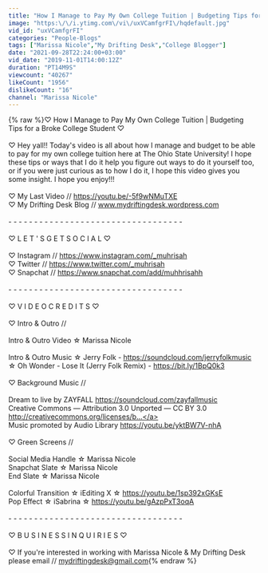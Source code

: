 ```yaml
---
title: "How I Manage to Pay My Own College Tuition | Budgeting Tips for a Broke College Student"
image: "https:\/\/i.ytimg.com\/vi\/uxVCamfgrFI\/hqdefault.jpg"
vid_id: "uxVCamfgrFI"
categories: "People-Blogs"
tags: ["Marissa Nicole","My Drifting Desk","College Blogger"]
date: "2021-09-28T22:24:00+03:00"
vid_date: "2019-11-01T14:00:12Z"
duration: "PT14M9S"
viewcount: "40267"
likeCount: "1956"
dislikeCount: "16"
channel: "Marissa Nicole"
---
```

{% raw %}♡ How I Manage to Pay My Own College Tuition | Budgeting Tips for a Broke College Student ♡<br /><br />♡ Hey yall!! Today's video is all about how I manage and budget to be able to pay for my own college tuition here at The Ohio State University! I hope these tips or ways that I do it help you figure out ways to do it yourself too, or if you were just curious as to how I do it, I hope this video gives you some insight. I hope you enjoy!!! <br /><br />♡ My Last Video // <a rel="nofollow" target="blank" href="https://youtu.be/-5f9wNMuTXE">https://youtu.be/-5f9wNMuTXE</a><br />♡ My Drifting Desk Blog // www.mydriftingdesk.wordpress.com<br /><br />- - - - - - - - - - - - - - - - - - - - - - - - - - - - - - - - - -<br /><br />♡ L E T ' S   G E T   S O C I A L ♡<br /><br />♡ Instagram // <a rel="nofollow" target="blank" href="https://www.instagram.com/_muhrisah">https://www.instagram.com/_muhrisah</a><br />♡ Twitter // <a rel="nofollow" target="blank" href="https://www.twitter.com/_muhrisah">https://www.twitter.com/_muhrisah</a><br />♡ Snapchat // <a rel="nofollow" target="blank" href="https://www.snapchat.com/add/muhhrisahh">https://www.snapchat.com/add/muhhrisahh</a><br /><br />- - - - - - - - - - - - - - - - - - - - - - - - - - - - - - - - - -<br /><br />♡ V I D E O   C R E D I T S ♡<br /><br />♡ Intro &amp; Outro //<br /><br />Intro &amp; Outro Video ☆ Marissa Nicole<br /><br />Intro &amp; Outro Music ☆ Jerry Folk - <a rel="nofollow" target="blank" href="https://soundcloud.com/jerryfolkmusic">https://soundcloud.com/jerryfolkmusic</a> ☆ Oh Wonder - Lose It (Jerry Folk Remix) - <a rel="nofollow" target="blank" href="https://bit.ly/1BpQ0k3">https://bit.ly/1BpQ0k3</a><br /><br />♡ Background Music //<br /><br />Dream to live by ZAYFALL <a rel="nofollow" target="blank" href="https://soundcloud.com/zayfallmusic">https://soundcloud.com/zayfallmusic</a><br />Creative Commons — Attribution 3.0 Unported  — CC BY 3.0 <br /><a rel="nofollow" target="blank" href="http://creativecommons.org/licenses/b...">http://creativecommons.org/licenses/b...</a><br />Music promoted by Audio Library <a rel="nofollow" target="blank" href="https://youtu.be/yktBW7V-nhA">https://youtu.be/yktBW7V-nhA</a><br /><br />♡ Green Screens //<br /><br />Social Media Handle ☆ Marissa Nicole<br />Snapchat Slate ☆ Marissa Nicole<br />End Slate ☆ Marissa Nicole<br /><br />Colorful Transition ☆ iEditing X ☆ <a rel="nofollow" target="blank" href="https://youtu.be/1sp392xGKsE">https://youtu.be/1sp392xGKsE</a><br />Pop Effect ☆ iSabrina ☆ <a rel="nofollow" target="blank" href="https://youtu.be/gAzpPxT3oqA">https://youtu.be/gAzpPxT3oqA</a><br /><br />- - - - - - - - - - - - - - - - - - - - - - - - - - - - - - - - - -<br /><br />♡ B U S I N E S S   I N Q U I R I E S ♡<br /><br />♡ If you're interested in working with Marissa Nicole &amp; My Drifting Desk please email // mydriftingdesk@gmail.com{% endraw %}
